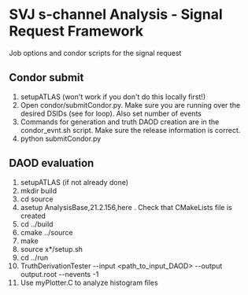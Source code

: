 # SVJ s-channel Analysis - Signal Request Framework

Job options and condor scripts for the signal request

## Condor submit
1. setupATLAS (won't work if you don't do this locally first!)
2. Open condor/submitCondor.py. Make sure you are running over the desired DSIDs (see for loop). Also set number of events
3. Commands for generation and truth DAOD creation are in the condor\_evnt.sh script. Make sure the release information is correct.
4. python submitCondor.py

## DAOD evaluation
1. setupATLAS (if not already done)
2. mkdir build
3. cd source
4. asetup AnalysisBase,21.2.156,here . Check that CMakeLists file is created
5. cd ../build
7. cmake ../source
8. make
9. source x\*/setup.sh
10. cd ../run
11. TruthDerivationTester --input <path_to_input_DAOD> --output output.root --nevents -1
12. Use myPlotter.C to analyze histogram files
